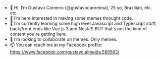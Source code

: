 - 👋 Hi, I’m Gustavo Carneiro (@gustavocarneiroa), 25 yo, Brazilian, etc. etc.
- 👀 I’m here interested in making some memes throught code.
- 🌱 I’m currently learning some high level Javascript and Typescript stuff, back/front ends like Vue.js 3 and NestJS BUT that's not the kind of content you're getting here.
- 💞️ I’m looking to collaborate on memes. Only memes.
- 📫 You can reach me at my Facebook profile: https://www.facebook.com/gustavo.almeida.589583/

<!---
gustavocarneiroa/gustavocarneiroa is a ✨ special ✨ repository because its `README.md` (this file) appears on your GitHub profile.
You can click the Preview link to take a look at your changes.
--->
